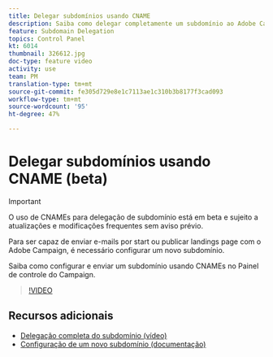 ```yaml
---
title: Delegar subdomínios usando CNAME
description: Saiba como delegar completamente um subdomínio ao Adobe Campaign.
feature: Subdomain Delegation
topics: Control Panel
kt: 6014
thumbnail: 326612.jpg
doc-type: feature video
activity: use
team: PM
translation-type: tm+mt
source-git-commit: fe305d729e8e1c7113ae1c310b3b8177f3cad093
workflow-type: tm+mt
source-wordcount: '95'
ht-degree: 47%

---
```



# Delegar subdomínios usando CNAME (beta)

>[!IMPORTANT]
>
> O uso de CNAMEs para delegação de subdomínio está em beta e sujeito a atualizações e modificações frequentes sem aviso prévio.

Para ser capaz de enviar e-mails por start ou publicar landings page com o Adobe Campaign, é necessário configurar um novo subdomínio.

Saiba como configurar e enviar um subdomínio usando CNAMEs no Painel de controle do Campaign.

>[!VIDEO](https://video.tv.adobe.com/v/326612?quality=12)

## Recursos adicionais

* [Delegação completa do subdomínio (vídeo)](./subdomain-delegation.md)
* [Configuração de um novo subdomínio (documentação)](https://docs.adobe.com/content/help/pt-BR/control-panel/using/subdomains-and-certificates/setting-up-new-subdomain.html)
